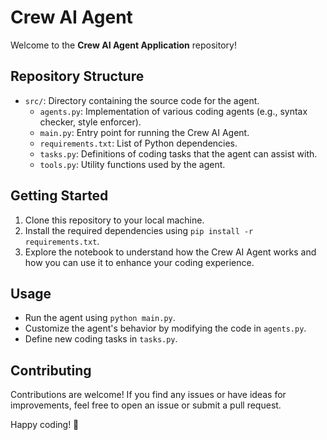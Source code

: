# Crew AI Agent

 Welcome to the **Crew AI Agent Application** repository!

## Repository Structure

- `src/`: Directory containing the source code for the agent.
  - `agents.py`: Implementation of various coding agents (e.g., syntax checker, style enforcer).
  - `main.py`: Entry point for running the Crew AI Agent.
  - `requirements.txt`: List of Python dependencies.
  - `tasks.py`: Definitions of coding tasks that the agent can assist with.
  - `tools.py`: Utility functions used by the agent.
  
## Getting Started

1. Clone this repository to your local machine.
2. Install the required dependencies using `pip install -r requirements.txt`.
4. Explore the notebook to understand how the Crew AI Agent works and how you can use it to enhance your coding experience.

## Usage

- Run the agent using `python main.py`.
- Customize the agent's behavior by modifying the code in `agents.py`.
- Define new coding tasks in `tasks.py`.

## Contributing

Contributions are welcome! If you find any issues or have ideas for improvements, feel free to open an issue or submit a pull request.

Happy coding! 🚀
